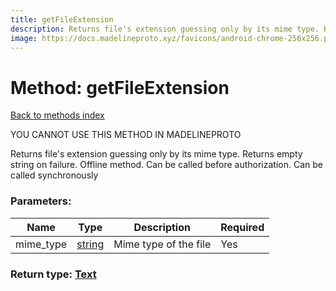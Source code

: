 ```yaml
---
title: getFileExtension
description: Returns file's extension guessing only by its mime type. Returns empty string on failure. Offline method. Can be called before authorization. Can be called synchronously
image: https://docs.madelineproto.xyz/favicons/android-chrome-256x256.png
---
```

# Method: getFileExtension  
[Back to methods index](index.md)


YOU CANNOT USE THIS METHOD IN MADELINEPROTO


Returns file's extension guessing only by its mime type. Returns empty string on failure. Offline method. Can be called before authorization. Can be called synchronously

### Parameters:

| Name     |    Type       | Description | Required |
|----------|---------------|-------------|----------|
|mime\_type|[string](../types/string.md) | Mime type of the file | Yes|


### Return type: [Text](../types/Text.md)

